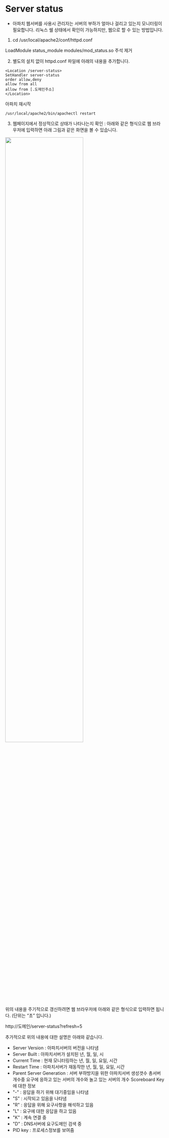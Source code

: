 # Server status

- 아파치 웹서버를 사용시 관리자는 서버의 부하가 얼마나 걸리고 있는지 모니터링이 필요합니다. 리눅스 쉘 상태에서 확인이 가능하지만, 웹으로 할 수 있는 방법입니다.

1. cd /usr/local/apache2/conf/httpd.conf

LoadModule status_module modules/mod_status.so 주석 제거

2. 별도의 설치 없이 httpd.conf 파일에 아래의 내용을 추가합니다.


```
<Location /server-status>
SetHandler server-status
order allow,deny
allow from all
allow from [.도메인주소]
</Location>
```

아파치 재시작

```
/usr/local/apache2/bin/apachectl restart
```

3. 웹페이지에서 정상적으로 상태가 나타나는지 확인
: 아래와 같은 형식으로 웹 브라우저에 입력하면 아래 그림과 같은 화면을 볼 수 있습니다.

<img width="70%" height="70%" src="https://user-images.githubusercontent.com/38831314/102948558-8139c080-4509-11eb-8fc4-5ac4ceba7573.PNG">

위의 내용을 주기적으로 갱신하려면 웹 브라우저에 아래와 같은 형식으로 입력하면 됩니다.
(단위는 “초” 입니다.)

http://도메인/server-status?refresh=5

추가적으로 위의 내용에 대한 설명은 아래와 같습니다.
 - Server Version : 아파치서버의 버전을 나타냄
 - Server Built : 아파치서버가 설치된 년, 월, 일, 시
 - Current Time : 현재 모니터링하는 년, 월, 일, 요일, 시간
 - Restart Time : 아파치서버가 재동작한 년, 월, 일, 요일, 시간
 - Parent Server Generation : 서버 부하방지을 위한 아파치서버 생성갯수 총서버 개수중 요구에 응하고 있는 서버의 개수와 놀고 있는 서버의 개수 Scoreboard Key 에 대한 정보
  - "-" : 응답을 하기 위해 대기중임을 나타냄
 - "S" : 시작되고 있음을 나타냄
 - "R" : 응답을 위해 요구사항을 해석하고 있음
 - "L" : 요구에 대한 응답을 하고 있음
 - "K" : 계속 연결 중
 - "D" : DNS서버에 요구도메인 검색 중
 - PID key : 프로세스정보를 보여줌
